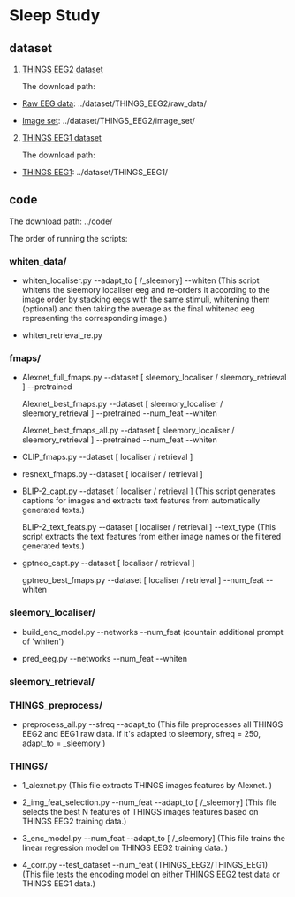 # Sleep Study

## dataset

1. [THINGS EEG2 dataset](https://www.sciencedirect.com/science/article/pii/S1053811922008758?via%3Dihub)

    The download path:
   
* [Raw EEG data](https://osf.io/crxs4/): ../dataset/THINGS_EEG2/raw_data/

* [Image set](https://osf.io/y63gw/): ../dataset/THINGS_EEG2/image_set/

2. [THINGS EEG1 dataset](https://www.nature.com/articles/s41597-021-01102-7) 

    The download path:

* [THINGS EEG1](https://openneuro.org/datasets/ds003825/versions/1.2.0): ../dataset/THINGS_EEG1/

## code

The download path: ../code/

The order of running the scripts: 

### whiten_data/

* whiten_localiser.py --adapt_to [ /_sleemory] --whiten (This script whitens the sleemory localiser eeg and re-orders it according to the image order by stacking eegs with the same stimuli, whitening them (optional) and then taking the average as the final whitened eeg representing the corresponding image.)

* whiten_retrieval_re.py

### fmaps/

* Alexnet_full_fmaps.py --dataset [ sleemory_localiser / sleemory_retrieval ] --pretrained 
  
  Alexnet_best_fmaps.py --dataset [ sleemory_localiser / sleemory_retrieval ] --pretrained --num_feat --whiten

  Alexnet_best_fmaps_all.py --dataset [ sleemory_localiser / sleemory_retrieval ] --pretrained --num_feat --whiten

* CLIP_fmaps.py --dataset [ localiser / retrieval ]

* resnext_fmaps.py --dataset [ localiser / retrieval ]

* BLIP-2_capt.py --dataset [ localiser / retrieval ] (This script generates captions for images and extracts text features from automatically generated texts.)

  BLIP-2_text_feats.py --dataset [ localiser / retrieval ] --text_type (This script extracts the text features from either image names or the filtered generated texts.)

* gptneo_capt.py --dataset [ localiser / retrieval ] 

  gptneo_best_fmaps.py --dataset [ localiser / retrieval ] --num_feat --whiten

### sleemory_localiser/

* build_enc_model.py --networks --num_feat (countain additional prompt of 'whiten')

* pred_eeg.py --networks --num_feat --whiten

### sleemory_retrieval/



### THINGS_preprocess/

* preprocess_all.py --sfreq --adapt_to (This file preprocesses all THINGS EEG2 and EEG1 raw data. If it's adapted to sleemory, sfreq = 250, adapt_to = _sleemory )


### THINGS/

* 1_alexnet.py (This file extracts THINGS images features by Alexnet. )

* 2_img_feat_selection.py --num_feat --adapt_to [ /_sleemory] (This file selects the best N features of THINGS images features based on THINGS EEG2 training data.)

* 3_enc_model.py --num_feat --adapt_to [ /_sleemory] (This file trains the linear regression model on THINGS EEG2 training data. )

* 4_corr.py --test_dataset --num_feat (THINGS_EEG2/THINGS_EEG1) (This file tests the encoding model on either THINGS EEG2 test data or THINGS EEG1 data.)
